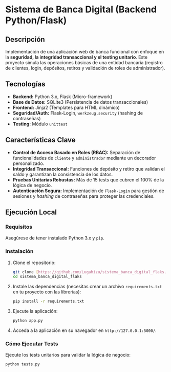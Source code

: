 # Sistema de Banca Digital (Backend Python/Flask)

## Descripción

Implementación de una aplicación web de banca funcional con enfoque en la **seguridad, la integridad transaccional y el testing unitario**. Este proyecto simula las operaciones básicas de una entidad bancaria (registro de clientes, login, depósitos, retiros y validación de roles de administrador).

## Tecnologías

* **Backend:** Python 3.x, Flask (Micro-framework)
* **Base de Datos:** SQLite3 (Persistencia de datos transaccionales)
* **Frontend:** Jinja2 (Templates para HTML dinámico)
* **Seguridad/Auth:** Flask-Login, `werkzeug.security` (hashing de contraseñas)
* **Testing:** Módulo `unittest`

## Características Clave

* **Control de Acceso Basado en Roles (RBAC):** Separación de funcionalidades de `cliente` y `administrador` mediante un decorador personalizado.
* **Integridad Transaccional:** Funciones de depósito y retiro que validan el saldo y garantizan la consistencia de los datos.
* **Pruebas Unitarias Robustas:** Más de 15 tests que cubren el 100% de la lógica de negocio.
* **Autenticación Segura:** Implementación de `Flask-Login` para gestión de sesiones y *hashing* de contraseñas para proteger las credenciales.
## Ejecución Local

### Requisitos

Asegúrese de tener instalado Python 3.x y `pip`.

### Instalación

1.  Clone el repositorio:
    ```bash
    git clone [https://github.com/Lugahizu/sistema_banca_digital_flaks.git](https://github.com/Lugahizu/sistema_banca_digital_flaks.git)
    cd sistema_banca_digital_flaks
    ```
2.  Instale las dependencias (necesitas crear un archivo `requirements.txt` en tu proyecto con las librerías):
    ```bash
    pip install -r requirements.txt
    ```
3.  Ejecute la aplicación:
    ```bash
    python app.py
    ```
4.  Acceda a la aplicación en su navegador en `http://127.0.0.1:5000/`.

### Cómo Ejecutar Tests

Ejecute los tests unitarios para validar la lógica de negocio:
```bash
python tests.py